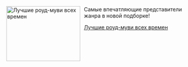 <!--2025-06-27 08:00:56-->
<div class="yb">
  <div class="rss kino_teatr"><a href="https://www.kino-teatr.ru/blog/y2025/6-27/2098/" title="Лучшие роуд-муви всех времен"><img src="https://www.kino-teatr.ru/blog/8/9/2098/poster.jpg" width="196" height="147" align="left" hspace="5" style="margin: 0px 10px 0px 5px" alt="Лучшие роуд-муви всех времен"/></a>Самые впечатляющие представители жанра в новой подборке&#33; <p class="titl"><a href="https://www.kino-teatr.ru/blog/y2025/6-27/2098/">Лучшие роуд-муви всех времен</a></p></div>
</div>
